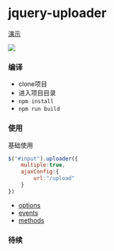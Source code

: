 # jquery-uploader

[演示](./index.html)

![](https://s2.loli.net/2022/06/10/hPoU48TqBXZs7GY.png)

### 编译

* clone项目
* 进入项目目录
* `npm install`
* `npm run build`



### 使用
基础使用
```javascript
$("#input").uploader({
    multiple:true,
    ajaxConfig:{
        url:"/upload"
    }
})

```
* [options](./doc/options.md)
* [events](./doc/events.md)
* [methods](./doc/methods.md)


### 待续